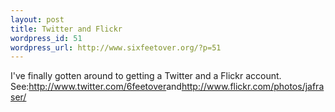 ```yaml
--- 
layout: post
title: Twitter and Flickr
wordpress_id: 51
wordpress_url: http://www.sixfeetover.org/?p=51
---
```

I've finally gotten around to getting a Twitter and a Flickr account. See:<a href=" http://www.twitter.com/6feetover">http://www.twitter.com/6feetover</a>and<a href="http://www.flickr.com/photos/jafraser/">http://www.flickr.com/photos/jafraser/</a>
